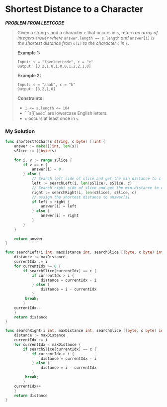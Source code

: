# Shortest Distance to a Character

**_PROBLEM FROM LEETCODE_**

> Given a string `s` and a character `c` that occurs in `s`, return *an array of integers `answer` where* `answer.length == s.length` *and* `answer[i]` *is the shortest distance from* `s[i]` *to the character* `c` *in* `s`. 
>
> **Example 1:**
>
> ```
> Input: s = "loveleetcode", c = "e"
> Output: [3,2,1,0,1,0,0,1,2,2,1,0]
> ```
>
> **Example 2:**
>
> ```
> Input: s = "aaab", c = "b"
> Output: [3,2,1,0]
> ```
>
> **Constraints:**
>
> - `1 <= s.length <= 104`
> - ```s[i]` and `c` are lowercase English letters.
> - `c` occurs at least once in `s`.

### My Solution

```go
func shortestToChar(s string, c byte) []int {
    answer := make([]int, len(s))
    sSlice := []byte(s)
    
    for i, v := range sSlice {
        if v == c {
            answer[i] = 0
        } else {
          	// Search left side of slice and get the min distance to c
            left := searchLeft(i, len(sSlice), sSlice, c)
          	// Search right side of slice and get the min distance to c
            right := searchRight(i, len(sSlice), sSlice, c)            
          	// assign the shortest distance to answer[i]
            if left < right {
                answer[i] = left
            } else {
                answer[i] = right  
            }
        }
    }
    
    return answer
}

func searchLeft(i int, maxDistance int, searchSlice []byte, c byte) int {
    distance := maxDistance
    currentIdx := i
    for currentIdx >= 0 {
        if searchSlice[currentIdx] == c {
            if currentIdx > i {
                distance = currentIdx - i
            } else {
                distance = i - currentIdx
            }
         break;
        }
    currentIdx--
    }
    return distance
}

func searchRight(i int, maxDistance int, searchSlice []byte, c byte) int {
    distance := maxDistance
    currentIdx := i
    for currentIdx < maxDistance {
        if searchSlice[currentIdx] == c {
            if currentIdx > i {
                distance = currentIdx - i
            } else {
                distance = i - currentIdx
            }
         break;
        }
    currentIdx++
    }
    return distance
}
```